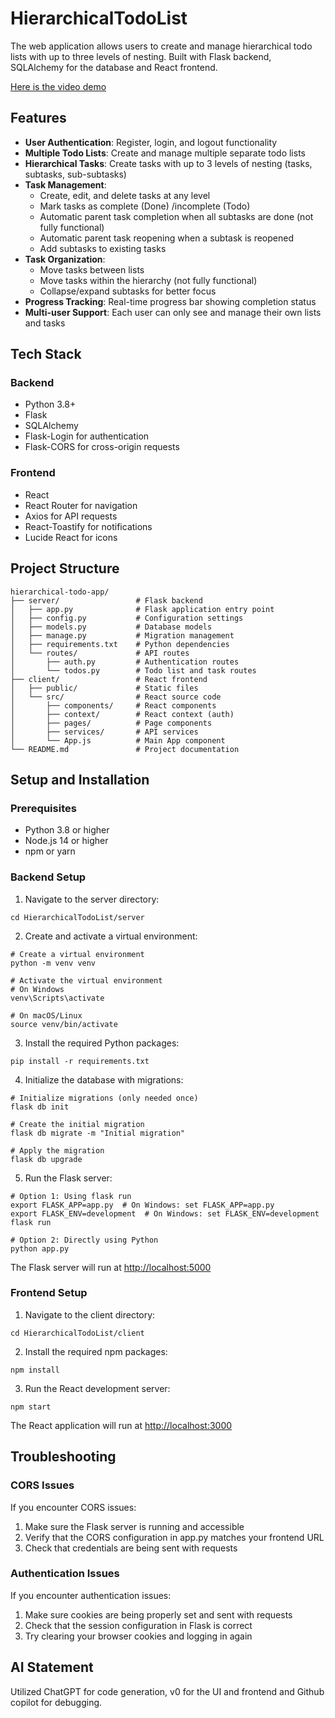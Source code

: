 # HierarchicalTodoList

The web application allows users to create and manage hierarchical todo lists with up to three levels of nesting. Built with Flask backend, SQLAlchemy for the database and React frontend.

[Here is the video demo](https://www.loom.com/share/6f742e32d8984fa698a70fac467c6a99?sid=e1454929-f53b-4d1f-8751-bd4bb887a8f1)


## Features

- **User Authentication**: Register, login, and logout functionality
- **Multiple Todo Lists**: Create and manage multiple separate todo lists
- **Hierarchical Tasks**: Create tasks with up to 3 levels of nesting (tasks, subtasks, sub-subtasks)
- **Task Management**:
  - Create, edit, and delete tasks at any level
  - Mark tasks as complete (Done) /incomplete (Todo)
  - Automatic parent task completion when all subtasks are done (not fully functional)
  - Automatic parent task reopening when a subtask is reopened
  - Add subtasks to existing tasks
- **Task Organization**:
  - Move tasks between lists
  - Move tasks within the hierarchy (not fully functional)
  - Collapse/expand subtasks for better focus
- **Progress Tracking**: Real-time progress bar showing completion status
- **Multi-user Support**: Each user can only see and manage their own lists and tasks

## Tech Stack

### Backend
- Python 3.8+
- Flask
- SQLAlchemy
- Flask-Login for authentication
- Flask-CORS for cross-origin requests

### Frontend
- React
- React Router for navigation
- Axios for API requests
- React-Toastify for notifications
- Lucide React for icons



## Project Structure

```plaintext
hierarchical-todo-app/
├── server/                 # Flask backend
│   ├── app.py              # Flask application entry point
│   ├── config.py           # Configuration settings
│   ├── models.py           # Database models
│   ├── manage.py           # Migration management
│   ├── requirements.txt    # Python dependencies
│   └── routes/             # API routes
│       ├── auth.py         # Authentication routes
│       └── todos.py        # Todo list and task routes
├── client/                 # React frontend
│   ├── public/             # Static files
│   └── src/                # React source code
│       ├── components/     # React components
│       ├── context/        # React context (auth)
│       ├── pages/          # Page components
│       ├── services/       # API services
│       └── App.js          # Main App component
└── README.md               # Project documentation
```

## Setup and Installation

### Prerequisites

- Python 3.8 or higher
- Node.js 14 or higher
- npm or yarn


### Backend Setup

1. Navigate to the server directory:

```shellscript
cd HierarchicalTodoList/server
```


2. Create and activate a virtual environment:

```shellscript
# Create a virtual environment
python -m venv venv

# Activate the virtual environment
# On Windows
venv\Scripts\activate

# On macOS/Linux
source venv/bin/activate
```


3. Install the required Python packages:

```shellscript
pip install -r requirements.txt
```


4. Initialize the database with migrations:

```shellscript
# Initialize migrations (only needed once)
flask db init

# Create the initial migration
flask db migrate -m "Initial migration"

# Apply the migration
flask db upgrade
```


5. Run the Flask server:

```shellscript
# Option 1: Using flask run
export FLASK_APP=app.py  # On Windows: set FLASK_APP=app.py
export FLASK_ENV=development  # On Windows: set FLASK_ENV=development
flask run

# Option 2: Directly using Python
python app.py
```

The Flask server will run at [http://localhost:5000](http://localhost:5000)

### Frontend Setup

1. Navigate to the client directory:

```shellscript
cd HierarchicalTodoList/client
```


2. Install the required npm packages:

```shellscript
npm install
```


3. Run the React development server:

```shellscript
npm start
```

The React application will run at [http://localhost:3000](http://localhost:3000)


## Troubleshooting

### CORS Issues

If you encounter CORS issues:

1. Make sure the Flask server is running and accessible
2. Verify that the CORS configuration in app.py matches your frontend URL
3. Check that credentials are being sent with requests


### Authentication Issues

If you encounter authentication issues:

1. Make sure cookies are being properly set and sent with requests
2. Check that the session configuration in Flask is correct
3. Try clearing your browser cookies and logging in again


## AI Statement

Utilized ChatGPT for code generation, v0 for the UI and frontend and Github copilot for debugging.
